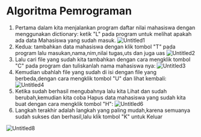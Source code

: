 # Algoritma Pemrograman
1. Pertama dalam kita menjalankan program daftar nilai mahasiswa dengan menggunakan dictionary: ketik "L" pada program untuk melihat apakah ada data Mahasiswa yang sudah masuk.
![Untitled1](https://user-images.githubusercontent.com/56240386/72041455-34e87700-32de-11ea-827b-c51c0aa70990.png)
2. Kedua: tambahkan data mahasiswa dengan klik tombol "T" pada program lalu masukan,nama,nim,nilai tugas,uts dan juga uas
![Untitled2](https://user-images.githubusercontent.com/56240386/72041661-ba6c2700-32de-11ea-840a-690455f8dfe5.png)
3. Lalu cari file yang sudah kita tambahkan dengan cara mengklik tombol "C" pada program dan tuliskanlah nama mahasiswa nya:
![Untitled3](https://user-images.githubusercontent.com/56240386/72041748-f901e180-32de-11ea-807a-171dfd1f6573.png)
4. Kemudian ubahlah file yang sudah di isi dengan file yang berbeda,dengan cara mengklik tombol "U" dan lihat kembali:
![Untitled4](https://user-images.githubusercontent.com/56240386/72041917-6f064880-32df-11ea-8ceb-5314019da535.png)
5. Ketika sudah berhasil mengubahnya lalu kita Lihat dan sudah berubah,kemudian kita coba Hapus data mahasiswa yang sudah kita buat dengan cara mengklik tombol "H":
![Untitled6](https://user-images.githubusercontent.com/56240386/72042037-cb696800-32df-11ea-862a-966948ff9792.png)
6. Langkah terakhir adalah langkah yang paling mudah,karena semuanya sudah sukses dan berhasil,lalu klik tombol "K" untuk Keluar

![Untitled8](https://user-images.githubusercontent.com/56240386/72042152-2ac77800-32e0-11ea-8a9a-c8d6ad2304b7.png)
